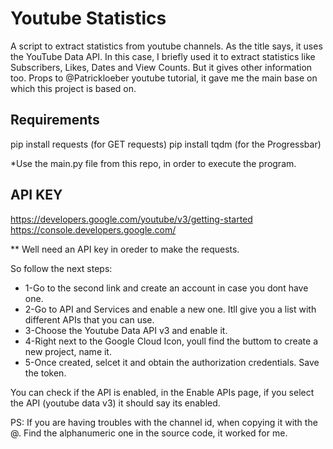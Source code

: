 # Youtube Statistics

A script to extract statistics from youtube channels. As the title says, it uses the YouTube Data API. 
In this case, I briefly used it to extract statistics like Subscribers, Likes, Dates and View Counts. But it gives other information too.
Props to @Patrickloeber youtube tutorial, it gave me the main base on which this project is based on. 

## Requirements

pip install requests (for GET requests)
pip install tqdm (for the Progressbar)

*Use the main.py file from this repo, in order to execute the program. 

## API KEY
https://developers.google.com/youtube/v3/getting-started
https://console.developers.google.com/

** Well need an API key in oreder to make the requests. 

So follow the next steps:

* 1-Go to the second link and create an account in case you dont have one. 
* 2-Go to API and Services and enable a new one. Itll give you a list with different APIs that you can use.
* 3-Choose the Youtube Data API v3 and enable it.
* 4-Right next to the Google Cloud Icon, youll find the buttom to create a new project, name it.
* 5-Once created, selcet it and obtain the authorization credentials. Save the token. 

You can check if the API is enabled, in the  Enable APIs page, if you select the API (youtube data v3) it should say its enabled.  

PS: If you are having troubles with the channel id, when copying it with the @. Find the alphanumeric one in the source code, it worked for me.






